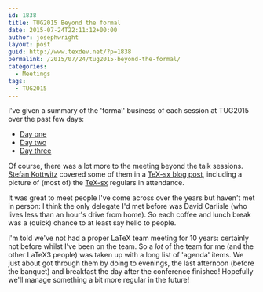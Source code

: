 ```yaml
---
id: 1838
title: TUG2015 Beyond the formal
date: 2015-07-24T22:11:12+00:00
author: josephwright
layout: post
guid: http://www.texdev.net/?p=1838
permalink: /2015/07/24/tug2015-beyond-the-formal/
categories:
  - Meetings
tags:
  - TUG2015
---
```

I've given a summary of the 'formal' business of each session at TUG2015 over the past few days:

<ul>
<li><a href="http://www.texdev.net/2015/07/20/tug2015-day-one/">Day one</a></li>
<li><a href="http://www.texdev.net/2015/07/21/tug2015-day-two/">Day two</a></li>
<li><a href="http://www.texdev.net/2015/07/22/tug2015-day-three/">Day three</a></li>
</ul>

Of course, there was a lot more to the meeting beyond the talk sessions. <a href="http://texblog.net/">Stefan Kottwitz</a> covered some of them in a <a href="http://tex.blogoverflow.com/2015/07/tex-user-group-meeting-2015/">TeX-sx blog post</a>, including a picture of (most of) the <a href="http://tex.stackexchange.com">TeX-sx</a> regulars in attendance.

It was great to meet people I've come across over the years but haven't met in person: I think the only delegate I'd met before was David Carlisle (who lives less than an hour's drive from home). So each coffee and lunch break was a (quick) chance to at least say hello to people.

I'm told we've not had a proper LaTeX team meeting for 10 years: certainly not before whilst I've been on the team. So a <em>lot</em> of the team for me (and the other LaTeX3 people) was taken up with a long list of 'agenda' items. We just about got through them by doing to evenings, the last afternoon (before the banquet) and breakfast the day after the conference finished! Hopefully we'll manage something a bit more regular in the future!